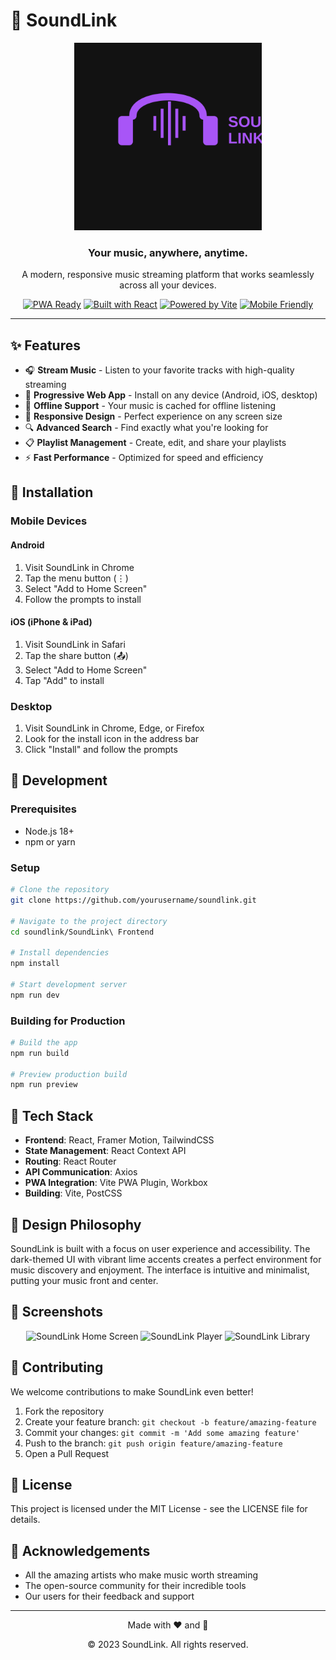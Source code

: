 # 🎵 SoundLink

<div align="center">
  <img src="public/icons/soundlink-logo.svg" alt="SoundLink Logo" width="300px">
  <br>
  <h3>Your music, anywhere, anytime.</h3>
  <p>A modern, responsive music streaming platform that works seamlessly across all your devices.</p>
  
  [![PWA Ready](https://img.shields.io/badge/PWA-Ready-c0ff00?style=for-the-badge&logo=pwa&logoColor=black)](https://web.dev/progressive-web-apps/)
  [![Built with React](https://img.shields.io/badge/Built%20with-React-61DAFB?style=for-the-badge&logo=react&logoColor=black)](https://reactjs.org/)
  [![Powered by Vite](https://img.shields.io/badge/Powered%20by-Vite-646CFF?style=for-the-badge&logo=vite&logoColor=white)](https://vitejs.dev/)
  [![Mobile Friendly](https://img.shields.io/badge/Mobile-Friendly-c0ff00?style=for-the-badge&logo=android&logoColor=black)](https://www.apple.com/ios/app-store/)
</div>

---

## ✨ Features

- 🎧 **Stream Music** - Listen to your favorite tracks with high-quality streaming
- 📱 **Progressive Web App** - Install on any device (Android, iOS, desktop)
- 🔄 **Offline Support** - Your music is cached for offline listening
- 🎯 **Responsive Design** - Perfect experience on any screen size
- 🔍 **Advanced Search** - Find exactly what you're looking for
- 📋 **Playlist Management** - Create, edit, and share your playlists
- ⚡ **Fast Performance** - Optimized for speed and efficiency

## 📱 Installation

### Mobile Devices

#### Android
1. Visit SoundLink in Chrome
2. Tap the menu button (⋮)
3. Select "Add to Home Screen"
4. Follow the prompts to install

#### iOS (iPhone & iPad)
1. Visit SoundLink in Safari
2. Tap the share button (📤)
3. Select "Add to Home Screen"
4. Tap "Add" to install

### Desktop
1. Visit SoundLink in Chrome, Edge, or Firefox
2. Look for the install icon in the address bar
3. Click "Install" and follow the prompts

## 🚀 Development

### Prerequisites
- Node.js 18+
- npm or yarn

### Setup
```bash
# Clone the repository
git clone https://github.com/yourusername/soundlink.git

# Navigate to the project directory
cd soundlink/SoundLink\ Frontend

# Install dependencies
npm install

# Start development server
npm run dev
```

### Building for Production
```bash
# Build the app
npm run build

# Preview production build
npm run preview
```

## 🧩 Tech Stack

- **Frontend**: React, Framer Motion, TailwindCSS
- **State Management**: React Context API
- **Routing**: React Router
- **API Communication**: Axios
- **PWA Integration**: Vite PWA Plugin, Workbox
- **Building**: Vite, PostCSS

## 🎨 Design Philosophy

SoundLink is built with a focus on user experience and accessibility. The dark-themed UI with vibrant lime accents creates a perfect environment for music discovery and enjoyment. The interface is intuitive and minimalist, putting your music front and center.

## 📸 Screenshots

<div align="center">
  <img src="public/assets/screenshot1.png" alt="SoundLink Home Screen" width="30%">
  <img src="public/assets/screenshot2.png" alt="SoundLink Player" width="30%">
  <img src="public/assets/screenshot3.png" alt="SoundLink Library" width="30%">
</div>

## 🤝 Contributing

We welcome contributions to make SoundLink even better!

1. Fork the repository
2. Create your feature branch: `git checkout -b feature/amazing-feature`
3. Commit your changes: `git commit -m 'Add some amazing feature'`
4. Push to the branch: `git push origin feature/amazing-feature`
5. Open a Pull Request

## 📄 License

This project is licensed under the MIT License - see the LICENSE file for details.

## 🙏 Acknowledgements

- All the amazing artists who make music worth streaming
- The open-source community for their incredible tools
- Our users for their feedback and support

---

<div align="center">
  <p>Made with ❤️ and 🎵</p>
  <p>© 2023 SoundLink. All rights reserved.</p>
</div>

